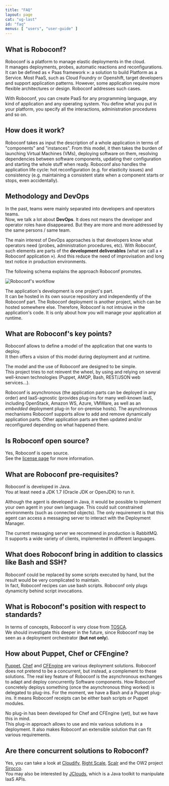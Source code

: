 ```yaml
---
title: "FAQ"
layout: page
cat: "ug-last"
id: "faq"
menus: [ "users", "user-guide" ]
---
```


## What is Roboconf?

Roboconf is a platform to manage elastic deployments in the cloud.  
It manages deployments, probes, automatic reactions and reconfigurations. It can be defined as « Paas framework »:
a solution to build Platform as a Service. Most PaaS, such as Cloud Foundry or Openshift, target developers and
support application patterns. However, some application require more flexible architectures or design. Roboconf
addresses such cases.

With Roboconf, you can create PaaS for any programming language, any kind of application and any operating system.
You define what you put in your platform, you specify all the interactions, administration procedures and so on.


## How does it work?

Roboconf takes as input the description of a whole application in terms of "components" and "instances".
From this model, it then takes the burden of launching Virtual Machines (VMs), deploying software on them, resolving dependencies 
between software components, updating their configuration and starting the whole stuff when ready. Roboconf also handles the 
application life cycle: hot reconfiguration (e.g. for elasticity issues) and consistency (e.g. maintaining a consistent state 
when a component starts or stops, even accidentally).


## Methodology and DevOps

In the past, teams were mainly separated into developers and operators teams.  
Now, we talk a lot about **DevOps**. It does not means the developer and operator roles
have disappeared. But they are more and more addressed by the same persons / same team.

The main interest of DevOps approaches is that developers know what operators need (probes,
administration procedures, etc). With Roboconf, such elements are parts of the **development
deliverables** (what we call a « Roboconf application »). And this reduce the need of improvisation
and long text notice in production environments.

The following schema explains the approach Roboconf promotes.

<img src="/resources/img/roboconf-workflow.png" alt="Roboconf's workflow" class="gs" />

The application's development is one project's part.  
It can be hosted in its own source repository and independently of the Roboconf part.
The Roboconf deployment is another project, which can be hosted somewhere else. Therefore,
Roboconf is not intrusive in the application's code. It is only about how you will manage
your application at runtime.


## What are Roboconf's key points?

Roboconf allows to define a model of the application that one wants to deploy.  
It then offers a vision of this model during deployment and at runtime.

The model and the use of Roboconf are designed to be simple.  
This project tries to not reinvent the wheel, by using and relying on several well-known technologies
(Puppet, AMQP, Bash, REST/JSON web services...).

Roboconf is asynchronous (the application parts can be deployed in any order) and IaaS-agnostic (provides plug-ins for
many well-known IaaS, including OpenStack, Amazon WS, Azure, VMWare, as well as an *embedded* deployment plug-in for
on-premise hosts). The asynchronous mechanisms Roboconf supports allow to add and remove dynamically application parts. 
Other application parts are then updated and/or reconfigured depending on what happened there.


## Is Roboconf open source?

Yes, Roboconf is open source.  
See the [license page](../license.html) for more information.


## What are Roboconf pre-requisites?

Roboconf is developed in Java.  
You at least need a JDK 1.7 (Oracle JDK or OpenJDK) to run it.

Although the agent is developed in Java, it would be possible to implement your own agent in your own language.
This could suit constrained environments (such as connected objects). The only requirement is that this agent can
access a messaging server to interact with the Deployment Manager.

The current messaging server we recommend in production is RabbitMQ.  
It supports a wide variety of clients, implemented in different languages. 


## What does Roboconf bring in addition to classics like Bash and SSH?

Roboconf could be replaced by some scripts executed by hand, but the result would be very complicated to maintain.  
In fact, Roboconf recipes can use bash scripts. Roboconf only plugs dynamicity behind script invocations.


## What is Roboconf's position with respect to standards?

In terms of concepts, Roboconf is very close from [TOSCA](http://en.wikipedia.org/wiki/OASIS_TOSCA).  
We should investigate this deeper in the future, since Roboconf may be seen as a deployment orchestrator (**but not only**).


## How about Puppet, Chef or CFEngine?

[Puppet](http://puppetlabs.com/), [Chef](http://docs.opscode.com/) and [CFEngine](http://cfengine.com/) are various
deployment solutions. Roboconf does not pretend to be a concurrent, but instead, a complement to these solutions. 
The real key feature of Roboconf is the asynchronous exchanges to adapt and deploy concurrently Software components. How
Roboconf concretely deploys something (once the asynchronous thing worked) is delegated to plug-ins. For the moment, we have
a Bash and a Puppet plug-ins. It means Roboconf receipts can be either bash scripts or Puppet modules.

No plug-in has been developed for Chef and CFEngine (yet), but we have this in mind.  
This plug-in approach allows to use and mix various solutions in a deployment. It also
makes Roboconf an extensible solution that can fit various requirements.


## Are there concurrent solutions to Roboconf?

Yes, you can take a look at [Cloudify](http://getcloudify.org/), [Right Scale](http://www.rightscale.com/), [Scalr](http://www.scalr.com/)
and the OW2 project [Sirocco](http://wiki.sirocco.ow2.org/xwiki/bin/view/Main/WebHome).  
You may also be interested by [JClouds](http://jclouds.apache.org/), which is a Java toolkit to manipulate IaaS APIs.
